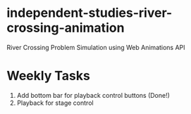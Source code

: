# independent-studies-river-crossing-animation
River Crossing Problem Simulation using Web Animations API

# Weekly Tasks
1. Add bottom bar for playback control buttons (Done!)
2. Playback for stage control